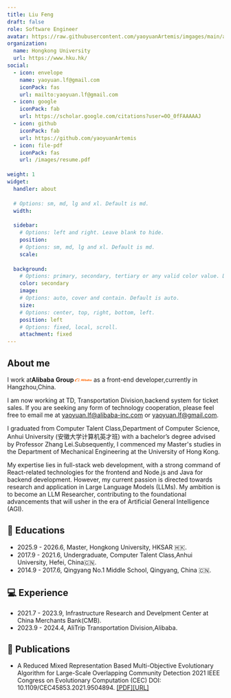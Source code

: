 ```yaml
---
title: Liu Feng
draft: false
role: Software Engineer
avatar: https://raw.githubusercontent.com/yaoyuanArtemis/imgages/main/avatar.png
organization:
  name: Hongkong University
  url: https://www.hku.hk/
social:
  - icon: envelope
    name: yaoyuan.lf@gmail.com
    iconPack: fas
    url: mailto:yaoyuan.lf@gmail.com
  - icon: google
    iconPack: fab
    url: https://scholar.google.com/citations?user=0O_0fFAAAAAJ
  - icon: github
    iconPack: fab
    url: https://github.com/yaoyuanArtemis
  - icon: file-pdf
    iconPack: fas
    url: /images/resume.pdf

weight: 1
widget:
  handler: about

  # Options: sm, md, lg and xl. Default is md.
  width:

  sidebar:
    # Options: left and right. Leave blank to hide.
    position: 
    # Options: sm, md, lg and xl. Default is md.
    scale: 
  
  background:
    # Options: primary, secondary, tertiary or any valid color value. Default is primary.
    color: secondary
    image:
    # Options: auto, cover and contain. Default is auto.
    size:
    # Options: center, top, right, bottom, left.
    position: left
    # Options: fixed, local, scroll.
    attachment: fixed
---
```


## About me

I work at<strong>Alibaba</strong> <strong>Group</strong><img src='https://raw.githubusercontent.com/yaoyuanArtemis/imgages/main/alibaba_logo.png' style='width: 3em;display: inline;margin-top:0;margin-bottom:0'> as a front-end developer,currently in Hangzhou,China.

I am now working at TD, Transportation Division,backend system for ticket sales. If you are seeking any form of technology cooperation, please feel free to email me at yaoyuan.lf@alibaba-inc.com or yaoyuan.lf@gmail.com.

I graduated from Computer Talent Class,Department of Computer Science, Anhui University (安徽大学计算机英才班) with a bachelor’s degree advised by Professor Zhang Lei.Subsequently, I commenced my Master's studies in the Department of Mechanical Engineering at the University of Hong Kong.

My expertise lies in full-stack web development, with a strong command of React-related technologies for the frontend and Node.js and Java for backend development. However, my current passion is directed towards research and application in Large Language Models (LLMs). My ambition is to become an LLM Researcher, contributing to the foundational advancements that will usher in the era of Artificial General Intelligence (AGI).

## 📖 Educations

- 2025.9 - 2026.6, Master, Hongkong University, HKSAR 🇭🇰.
- 2017.9 - 2021.6, Undergraduate, Computer Talent Class,Anhui University, Hefei, China🇨🇳.
- 2014.9 - 2017.6, Qingyang No.1 Middle School, Qingyang, China 🇨🇳.

## 💻 Experience
- 2021.7 - 2023.9, Infrastructure Research and Develpment Center at China Merchants Bank(CMB).
- 2023.9 - 2024.4, AliTrip Transportation Division,Alibaba.

## 📝 Publications
- A Reduced Mixed Representation Based Multi-Objective Evolutionary Algorithm for Large-Scale Overlapping Community Detection 2021 IEEE Congress on Evolutionary Computation (CEC) DOI: 10.1109/CEC45853.2021.9504894. [\[PDF\]](mypapaers/CEC2021_MOE.pdf)[\[URL\]](https://scholar.google.com.hk/citations?view_op=view_citation&hl=zh-CN&user=0O_0fFAAAAAJ&citation_for_view=0O_0fFAAAAAJ:u5HHmVD_uO8C)